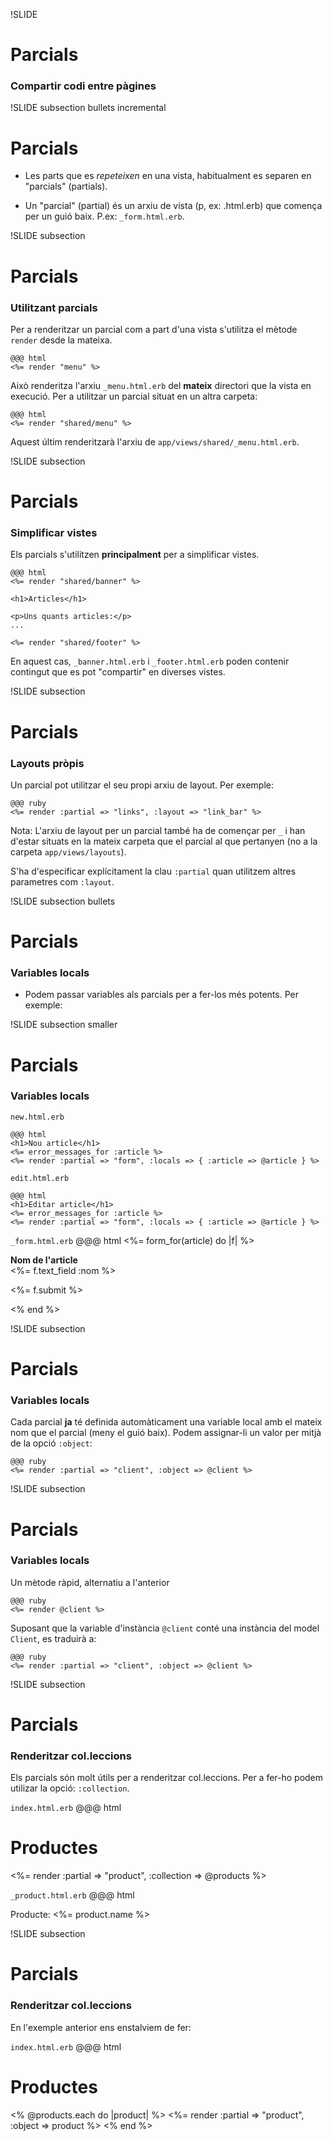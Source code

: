 !SLIDE
# Parcials
### Compartir codi entre pàgines

!SLIDE subsection bullets incremental
# Parcials

* Les parts que es *repeteixen* en una vista, habitualment es separen
en "parcials" (partials).

* Un "parcial" (partial) és un arxiu de vista (p, ex: .html.erb) que comença
per un guió baix. P.ex: `_form.html.erb`.

!SLIDE subsection
# Parcials
### Utilitzant parcials

Per a renderitzar un parcial com a part d'una vista s'utilitza el mètode
`render` desde la mateixa.

    @@@ html
    <%= render "menu" %>

Això renderitza l'arxiu `_menu.html.erb` del **mateix** directori que la
vista en execució. Per a utilitzar un parcial situat en un altra carpeta:

    @@@ html
    <%= render "shared/menu" %>

Aquest últim renderitzarà l'arxiu de `app/views/shared/_menu.html.erb`.

!SLIDE subsection
# Parcials
### Simplificar vistes

Els parcials s'utilitzen **principalment** per a simplificar vistes.

    @@@ html
    <%= render "shared/banner" %>

    <h1>Articles</h1>

    <p>Uns quants articles:</p>
    ...

    <%= render "shared/footer" %>

En aquest cas, `_banner.html.erb` i `_footer.html.erb` poden contenir contingut
que es pot "compartir" en diverses vistes.

!SLIDE subsection
# Parcials
### Layouts pròpis

Un parcial pot utilitzar el seu propi arxiu de layout. Per exemple:

    @@@ ruby
    <%= render :partial => "links", :layout => "link_bar" %>

Nota: L'arxiu de layout per un parcial també ha de començar per `_` i han
d'estar situats en la mateix carpeta que el parcial al que pertanyen (no a
la carpeta `app/views/layouts`).

S'ha d'especificar explícitament la clau `:partial` quan utilitzem altres
parametres com `:layout`.

!SLIDE subsection bullets
# Parcials
### Variables locals

* Podem passar variables als parcials per a fer-los més potents. Per exemple:

!SLIDE subsection smaller
# Parcials
### Variables locals

`new.html.erb`

    @@@ html
    <h1>Nou article</h1>
    <%= error_messages_for :article %>
    <%= render :partial => "form", :locals => { :article => @article } %>

`edit.html.erb`

    @@@ html
    <h1>Editar article</h1>
    <%= error_messages_for :article %>
    <%= render :partial => "form", :locals => { :article => @article } %>

`_form.html.erb`
    @@@ html
    <%= form_for(article) do |f| %>
      <p>
        <b>Nom de l'article</b><br />
        <%= f.text_field :nom %>
      </p>
      <p>
        <%= f.submit %>
      </p>
    <% end %>

!SLIDE subsection
# Parcials
### Variables locals

Cada parcial **ja** té definida automàticament una variable local amb el
mateix nom que el parcial (meny el guió baix). Podem assignar-li un valor
per mitjà de la opció `:object`:

    @@@ ruby
    <%= render :partial => "client", :object => @client %>

!SLIDE subsection
# Parcials
### Variables locals

Un mètode ràpid, alternatiu a l'anterior

    @@@ ruby
    <%= render @client %>

Suposant que la variable d'instància `@client` conté una instància del model
`Client`, es traduirà a:

    @@@ ruby
    <%= render :partial => "client", :object => @client %>

!SLIDE subsection
# Parcials
### Renderitzar col.leccions

Els parcials són molt útils per a renderitzar col.leccions. Per a fer-ho podem
utilizar la opció: `:collection`.

`index.html.erb`
    @@@ html
    <h1>Productes</h1>
    <%= render :partial => "product", :collection => @products %>

`_product.html.erb`
    @@@ html
    <p>Producte: <%= product.name %></p>

!SLIDE subsection
# Parcials
### Renderitzar col.leccions

En l'exemple anterior ens enstalviem de fer:

`index.html.erb`
    @@@ html
    <h1>Productes</h1>
    <% @products.each do |product| %>
      <%= render :partial => "product", :object => product %>
    <% end %>
